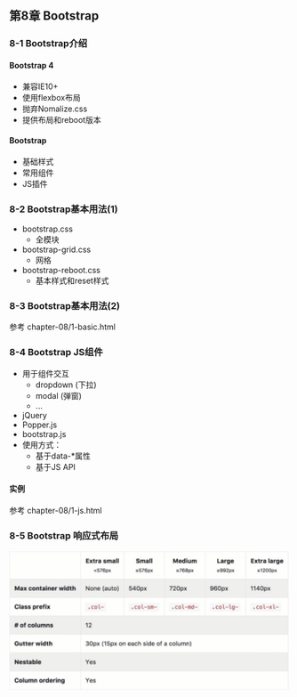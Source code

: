 ## 第8章 Bootstrap ##

### 8-1 Bootstrap介绍 ###
#### Bootstrap 4 ####
- 兼容IE10+
- 使用flexbox布局
- 抛弃Nomalize.css
- 提供布局和reboot版本
#### Bootstrap ####
- 基础样式
- 常用组件
- JS插件

### 8-2 Bootstrap基本用法(1) ###
- bootstrap.css
	- 全模块
- bootstrap-grid.css
	- 网格
- bootstrap-reboot.css
	- 基本样式和reset样式

### 8-3 Bootstrap基本用法(2) ###
参考 chapter-08/1-basic.html

### 8-4 Bootstrap JS组件 ###
- 用于组件交互
	- dropdown (下拉)
	- modal (弹窗)
	- ...
- jQuery
- Popper.js
- bootstrap.js
- 使用方式：
	- 基于data-*属性
	- 基于JS API
#### 实例 ####
参考 chapter-08/1-js.html

### 8-5 Bootstrap 响应式布局 ###
![](https://github.com/guanqing123/css_comprehensive_speak/blob/master/chapter-08-01.png)
